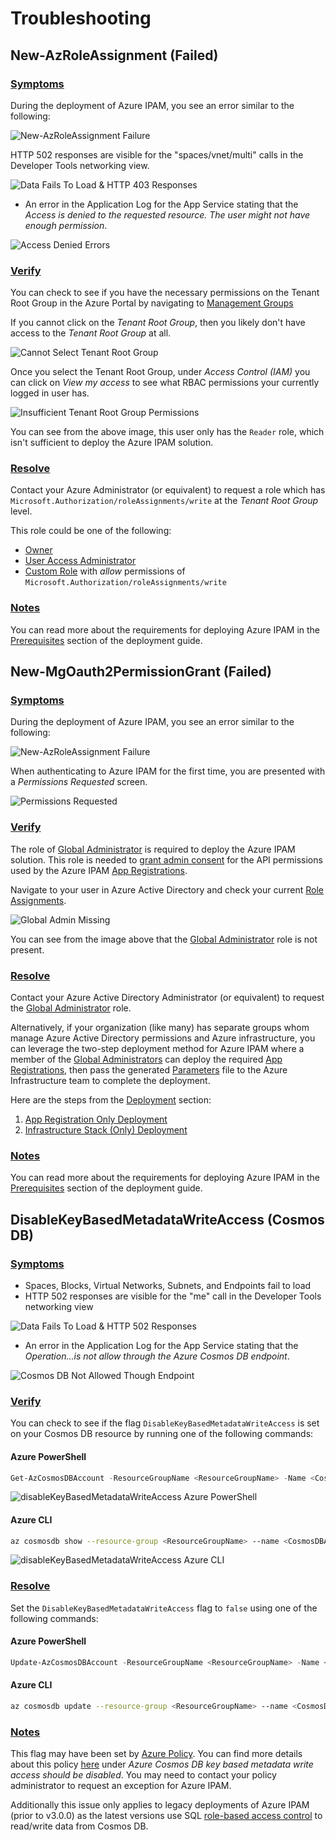 # Troubleshooting

## New-AzRoleAssignment (Failed)

### <u>Symptoms</u>

During the deployment of Azure IPAM, you see an error similar to the following:

![New-AzRoleAssignment Failure](./images/new_az_role_assignment_error.png)

HTTP 502 responses are visible for the "spaces/vnet/multi" calls in the Developer Tools networking view.

![Data Fails To Load & HTTP 403 Responses](./images/fail_to_load_all_403.png)

- An error in the Application Log for the App Service stating that the *Access is denied to the requested resource. The user might not have enough permission*.

![Access Denied Errors](./images/access_denied_not_enough_permission.png)

### <u>Verify</u>

You can check to see if you have the necessary permissions on the Tenant Root Group in the Azure Portal by navigating to [Management Groups](https://learn.microsoft.com/azure/governance/management-groups/overview)

If you cannot click on the *Tenant Root Group*, then you likely don't have access to the *Tenant Root Group* at all.

![Cannot Select Tenant Root Group](./images/cannot_click_tenant_root_group.png)

Once you select the Tenant Root Group, under *Access Control (IAM)* you can click on *View my access* to see what RBAC permissions your currently logged in user has.

![Insufficient Tenant Root Group Permissions](./images/tenant_root_group_permissions.png)

You can see from the above image, this user only has the `Reader` role, which isn't sufficient to deploy the Azure IPAM solution.

### <u>Resolve</u>

Contact your Azure Administrator (or equivalent) to request a role which has `Microsoft.Authorization/roleAssignments/write` at the *Tenant Root Group* level.

This role could be one of the following:

- [Owner](https://learn.microsoft.com/azure/role-based-access-control/built-in-roles#owner)
- [User Access Administrator](https://learn.microsoft.com/azure/role-based-access-control/built-in-roles#user-access-administrator)
- [Custom Role](https://learn.microsoft.com/azure/role-based-access-control/custom-roles) with *allow* permissions of `Microsoft.Authorization/roleAssignments/write`

### <u>Notes</u>

You can read more about the requirements for deploying Azure IPAM in the [Prerequisites](/deployment/README?id=prerequisites) section of the deployment guide.

## New-MgOauth2PermissionGrant (Failed)

### <u>Symptoms</u>

During the deployment of Azure IPAM, you see an error similar to the following:

![New-AzRoleAssignment Failure](./images/new_mg_oauth2_permission_grant_error.png)

When authenticating to Azure IPAM for the first time, you are presented with a *Permissions Requested* screen.

![Permissions Requested](./images/permissions_requested.png)

### <u>Verify</u>

The role of [Global Administrator](https://learn.microsoft.com/azure/active-directory/roles/permissions-reference#global-administrator) is required to deploy the Azure IPAM solution. This role is needed to [grant admin consent](https://learn.microsoft.com/azure/active-directory/manage-apps/grant-admin-consent?pivots=portal) for the API permissions used by the Azure IPAM [App Registrations](https://learn.microsoft.com/azure/active-directory/develop/app-objects-and-service-principals#application-registration).

Navigate to your user in Azure Active Directory and check your current [Role Assignments](https://learn.microsoft.com/azure/active-directory/fundamentals/active-directory-users-assign-role-azure-portal).

![Global Admin Missing](./images/global_admin_role_missing.png)

You can see from the image above that the [Global Administrator](https://learn.microsoft.com/azure/active-directory/roles/permissions-reference#global-administrator) role is not present.

### <u>Resolve</u>

Contact your Azure Active Directory Administrator (or equivalent) to request the [Global Administrator](https://learn.microsoft.com/azure/active-directory/roles/permissions-reference#global-administrator) role.

Alternatively, if your organization (like many) has separate groups whom manage Azure Active Directory permissions and Azure infrastructure, you can leverage the two-step deployment method for Azure IPAM where a member of the [Global Administrators](https://learn.microsoft.com/azure/active-directory/roles/permissions-reference#global-administrator) can deploy the required [App Registrations](https://learn.microsoft.com/azure/active-directory/develop/app-objects-and-service-principals#application-registration), then pass the generated [Parameters](https://learn.microsoft.com/azure/azure-resource-manager/templates/parameter-files) file to the Azure Infrastructure team to complete the deployment.

Here are the steps from the [Deployment](/deployment/README) section:

1. [App Registration Only Deployment](/deployment/README?id=app-registration-only-deployment)
2. [Infrastructure Stack (Only) Deployment](/deployment/README?id=infrastructure-stack-only-deployment)

### <u>Notes</u>

You can read more about the requirements for deploying Azure IPAM in the [Prerequisites](/deployment/README?id=prerequisites) section of the deployment guide.

## DisableKeyBasedMetadataWriteAccess (Cosmos DB)

### <u>Symptoms</u>

- Spaces, Blocks, Virtual Networks, Subnets, and Endpoints fail to load
- HTTP 502 responses are visible for the "me" call in the Developer Tools networking view

![Data Fails To Load & HTTP 502 Responses](./images/fail_to_load_me_502.png)

- An error in the Application Log for the App Service stating that the *Operation...is not allow through the Azure Cosmos DB endpoint*.

![Cosmos DB Not Allowed Though Endpoint](./images/cosmos_db_not_allowed.png)

### <u>Verify</u>

You can check to see if the flag `DisableKeyBasedMetadataWriteAccess` is set on your Cosmos DB resource by running one of the following commands:

#### Azure PowerShell

```powershell
Get-AzCosmosDBAccount -ResourceGroupName <ResourceGroupName> -Name <CosmosDBAccountName>
```

![disableKeyBasedMetadataWriteAccess Azure PowerShell](./images/disableKeyBasedMetadataWriteAccess_powershell.png)

#### Azure CLI

```bash
az cosmosdb show --resource-group <ResourceGroupName> --name <CosmosDBAccountName>
```

![disableKeyBasedMetadataWriteAccess Azure CLI](./images/disableKeyBasedMetadataWriteAccess_cli.png)

### <u>Resolve</u>

Set the `DisableKeyBasedMetadataWriteAccess` flag to `false` using one of the following commands:

#### Azure PowerShell

```powershell
Update-AzCosmosDBAccount -ResourceGroupName <ResourceGroupName> -Name <CosmosDBAccountName> -DisableKeyBasedMetadataWriteAccess $false
```

#### Azure CLI

```bash
az cosmosdb update --resource-group <ResourceGroupName> --name <CosmosDBAccountName> --disable-key-based-metadata-write-access false
```

### <u>Notes</u>

This flag may have been set by [Azure Policy](https://learn.microsoft.com/azure/governance/policy/overview). You can find more details about this policy [here](https://learn.microsoft.com/azure/cosmos-db/policy-reference#azure-cosmos-db) under *Azure Cosmos DB key based metadata write access should be disabled*. You may need to contact your policy administrator to request an exception for Azure IPAM.

Additionally this issue only applies to legacy deployments of Azure IPAM (prior to v3.0.0) as the latest versions use SQL [role-based access control](https://learn.microsoft.com/azure/cosmos-db/how-to-setup-rbac) to read/write data from Cosmos DB.
